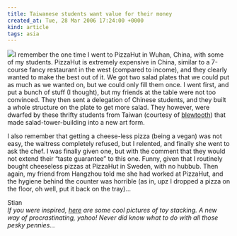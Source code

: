```yaml
---
title: Taiwanese students want value for their money
created_at: Tue, 28 Mar 2006 17:24:00 +0000
kind: article
tags: asia
---
```


[![](http://houshuang.org/blog/files/pizzahutsalad.jpg)](http://www.start.com.my/blog/maximizing-your-roi-at-pizza-hut/#more-421)I
remember the one time I went to PizzaHut in Wuhan, China, with some of
my students. PizzaHut is extremely expensive in China, similar to a
7-course fancy restaurant in the west (compared to income), and they
clearly wanted to make the best out of it. We got two salad plates that
we could put as much as we wanted on, but we could only fill them once.
I went first, and put a bunch of stuff (I thought), but my friends at
the table were not too convinced. They then sent a delegation of Chinese
students, and they built a whole structure on the plate to get more
salad. They however, were dwarfed by these thrifty students from Taiwan
(courtesy of
[blewtooth](http://www.start.com.my/blog/maximizing-your-roi-at-pizza-hut/#more-421))
that made salad-tower-building into a new art form.

I also remember that getting a cheese-less pizza (being a vegan) was not
easy, the waitress completely refused, but I relented, and finally she
went to ask the chef. I was finally given one, but with the comment that
they would not extend their “taste guarantee” to this one. Funny, given
that I routinely bought cheeseless pizzas at PizzaHut in Sweden, with no
hubbub. Then again, my friend from Hangzhou told me she had worked at
PizzaHut, and the hygiene behind the counter was horrible (as in, upz I
dropped a pizza on the floor, oh well, put it back on the tray)…

Stian\
 *If you were inspired,
[here](http://www.fincher.org/Misc/Pennies/Sent4.shtml) are some cool
pictures of toy stacking. A new way of procrastinating, yahoo! Never did
know what to do with all those pesky pennies…*
